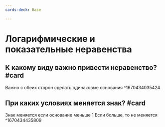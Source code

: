 ```yaml
---
cards-deck: Base

---
```


# Логарифмические и показательные неравенства

## К какому виду важно привести неравенство? #card 
Важно с обеих сторон сделать одинаковые основания
^1670434035424

## При каких условиях меняется знак? #card 
Знак меняется если основание меньше 1
Если больше, то не меняется
^1670434435809


